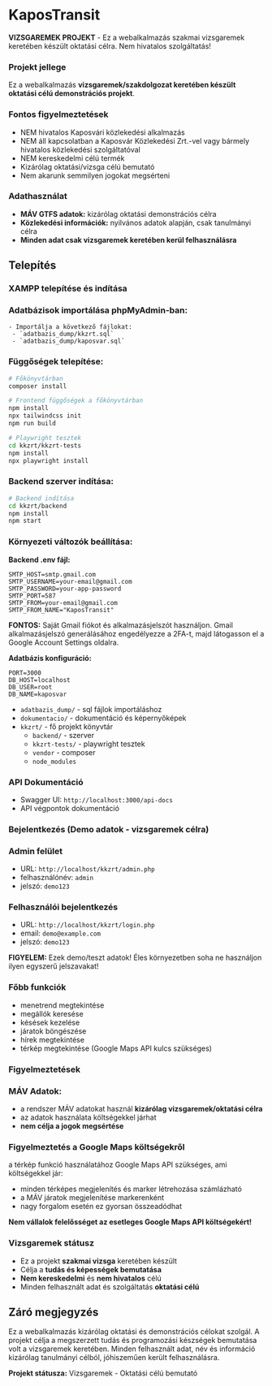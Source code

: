 # KaposTransit

**VIZSGAREMEK PROJEKT** - Ez a webalkalmazás szakmai vizsgaremek keretében készült oktatási célra. Nem hivatalos szolgáltatás!


### Projekt jellege
Ez a webalkalmazás **vizsgaremek/szakdolgozat keretében készült oktatási célú demonstrációs projekt**.

### Fontos figyelmeztetések
- NEM hivatalos Kaposvári közlekedési alkalmazás
- NEM áll kapcsolatban a Kaposvár Közlekedési Zrt.-vel vagy bármely hivatalos közlekedési szolgáltatóval
- NEM kereskedelmi célú termék
- Kizárólag oktatási/vizsga célú bemutató
- Nem akarunk semmilyen jogokat megsérteni

### Adathasználat
- **MÁV GTFS adatok:** kizárólag oktatási demonstrációs célra
- **Közlekedési információk:** nyilvános adatok alapján, csak tanulmányi célra
- **Minden adat csak vizsgaremek keretében kerül felhasználásra**

## Telepítés

### XAMPP telepítése és indítása

### Adatbázisok importálása phpMyAdmin-ban:
    - Importálja a következő fájlokat:
     - `adatbazis_dump/kkzrt.sql`
     - `adatbazis_dump/kaposvar.sql`

### Függőségek telepítése:
   ```bash
   # Főkönyvtárban 
   composer install
   
   # Frontend függőségek a főkönyvtárban 
   npm install
   npx tailwindcss init
   npm run build
   
   # Playwright tesztek
   cd kkzrt/kkzrt-tests
   npm install
   npx playwright install
   ```

### Backend szerver indítása:
   ```bash
   # Backend indítása
   cd kkzrt/backend
   npm install
   npm start
   ```

### Környezeti változók beállítása:

**Backend .env fájl:**
   ```env
   SMTP_HOST=smtp.gmail.com
   SMTP_USERNAME=your-email@gmail.com
   SMTP_PASSWORD=your-app-password
   SMTP_PORT=587
   SMTP_FROM=your-email@gmail.com
   SMTP_FROM_NAME="KaposTransit"
   ```

**FONTOS:** Saját Gmail fiókot és alkalmazásjelszót használjon. Gmail alkalmazásjelszó generálásához engedélyezze a 2FA-t, majd látogasson el a Google Account Settings oldalra.

**Adatbázis konfiguráció:**
   ```env
   PORT=3000
   DB_HOST=localhost
   DB_USER=root
   DB_NAME=kaposvar
   ```

* `adatbazis_dump/` - sql fájlok importáláshoz
* `dokumentacio/` - dokumentáció és képernyőképek
* `kkzrt/` - fő projekt könyvtár
   * `backend/` - szerver 
   * `kkzrt-tests/` - playwright tesztek
   * `vendor` - composer
   * `node_modules`

### API Dokumentáció
* Swagger UI: `http://localhost:3000/api-docs`
* API végpontok dokumentáció

### Bejelentkezés (Demo adatok - vizsgaremek célra)

### Admin felület
* URL: `http://localhost/kkzrt/admin.php`
* felhasználónév: `admin`
* jelszó: `demo123`

### Felhasználói bejelentkezés
* URL: `http://localhost/kkzrt/login.php`
* email: `demo@example.com`
* jelszó: `demo123`

**FIGYELEM:** Ezek demo/teszt adatok! Éles környezetben soha ne használjon ilyen egyszerű jelszavakat!

### Főbb funkciók
* menetrend megtekintése
* megállók keresése
* késések kezelése
* járatok böngészése
* hírek megtekintése
* térkép megtekintése (Google Maps API kulcs szükséges)

### Figyelmeztetések

### MÁV Adatok:
* a rendszer MÁV adatokat használ **kizárólag vizsgaremek/oktatási célra**
* az adatok használata költségekkel járhat
* **nem célja a jogok megsértése**

### Figyelmeztetés a Google Maps költségekről 
a térkép funkció használatához Google Maps API szükséges, ami költségekkel jár:
* minden térképes megjelenítés és marker létrehozása számlázható
* a MÁV járatok megjelenítése markerenként
* nagy forgalom esetén ez gyorsan összeadódhat

**Nem vállalok felelősséget az esetleges Google Maps API költségekért!**

### Vizsgaremek státusz
* Ez a projekt **szakmai vizsga** keretében készült
* Célja a **tudás és képességek bemutatása**
* **Nem kereskedelmi** és **nem hivatalos** célú
* Minden felhasznált adat és szolgáltatás **oktatási célú**

## Záró megjegyzés

Ez a webalkalmazás kizárólag oktatási és demonstrációs célokat szolgál. A projekt célja a megszerzett tudás és programozási készségek bemutatása volt a vizsgaremek keretében. Minden felhasznált adat, név és információ kizárólag tanulmányi célból, jóhiszeműen került felhasználásra.

**Projekt státusza:** Vizsgaremek - Oktatási célú bemutató
